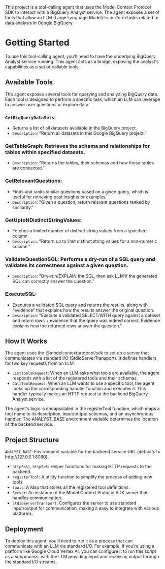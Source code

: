 This project is a tool-calling agent that uses the Model Context Protocol SDK to interact with a BigQuery Analyst service. The agent exposes a set of tools that allow an LLM (Large Language Model) to perform tasks related to data analysis in Google BigQuery.

# Getting Started
To use this tool-calling agent, you'll need to have the underlying BigQuery Analyst service running. This agent acts as a bridge, exposing the analyst's capabilities as a set of callable tools.

## Available Tools
The agent exposes several tools for querying and analyzing BigQuery data. Each tool is designed to perform a specific task, which an LLM can leverage to answer user questions or explore data.

### `GetBigQueryDataSets`: 

- Returns a list of all datasets available in the BigQuery project. 
- `Description`: "Return all datasets in this Google BigQuery project."

### GetTableGraph: Retrieves the schema and relationships for tables within specified datasets.

- `Description`: "Returns the tables, their schemas and how those tables are connected."

### GetRelevantQuestions:

- Finds and ranks similar questions based on a given query, which is useful for retrieving past insights or examples.
- `Description`: "Given a question, return relevant questions ranked by similarity."

### GetUptoNDistinctStringValues:
- Fetches a limited number of distinct string values from a specified column.
- `Description`: "Return up to limit distinct string values for a non-numeric column."

### ValidateQuestionSQL: Performs a dry-run of a SQL query and validates its correctness against a given question.

- `Description`: "Dry-run/EXPLAIN the SQL, then ask LLM if the generated SQL can correctly answer the question."

### ExecuteSQL:
- Executes a validated SQL query and returns the results, along with "evidence" that explains how the results answer the original question.
- `Description`: "Execute a validated SELECT/WITH query against a dataset and return rows + evidence that the query was indeed correct. Evidence explains how the returned rows answer the question."

## How It Works
The agent uses the @modelcontextprotocol/sdk to set up a server that communicates via standard I/O (StdioServerTransport). It defines handlers for two key requests from an LLM:
- `ListToolsRequest`: When an LLM asks what tools are available, the agent responds with a list of the registered tools and their schemas. 
- `CallToolRequest`: When an LLM wants to use a specific tool, the agent looks up the corresponding handler function and executes it. This handler typically makes an HTTP request to the backend BigQuery Analyst service.

The agent's logic is encapsulated in the registerTool function, which maps a tool name to its description, input/output schemas, and an asynchronous handler. The ANALYST_BASE environment variable determines the location of the backend service.

## Project Structure
`ANALYST_BASE`: Environment variable for the backend service URL (defaults to http://127.0.0.1:8080).

- `httpPost`, `httpGet`: Helper functions for making HTTP requests to the backend. 
- `registerTool`: A utility function to simplify the process of adding new tools. 
- `tools`: A Map that stores all the registered tool definitions. 
- `Server`: An instance of the Model Context Protocol SDK server that handles communication. 
- `StdioServerTransport`: Configures the server to use standard input/output for communication, making it easy to integrate with various platforms.

## Deployment
To deploy this agent, you'll need to run it as a process that can communicate with an LLM via standard I/O. For example, if you're using a platform like Google Cloud Vertex AI, you can configure it to run this script as a subprocess, with the LLM providing input and receiving output through the standard I/O streams.